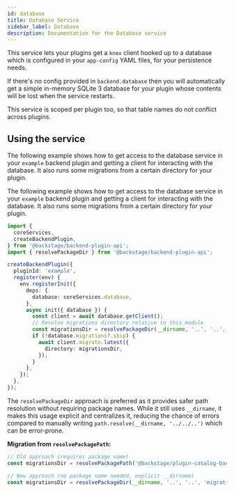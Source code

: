 ```yaml
---
id: database
title: Database Service
sidebar_label: Database
description: Documentation for the Database service
---
```


This service lets your plugins get a `knex` client hooked up to a database which is configured in your `app-config` YAML files, for your persistence needs.

If there's no config provided in `backend.database` then you will automatically get a simple in-memory SQLite 3 database for your plugin whose contents will be lost when the service restarts.

This service is scoped per plugin too, so that table names do not conflict across plugins.

## Using the service

The following example shows how to get access to the database service in your `example` backend plugin and getting a client for interacting with the database. It also runs some migrations from a certain directory for your plugin.

The following example shows how to get access to the database service in your `example` backend plugin and getting a client for interacting with the database. It also runs some migrations from a certain directory for your plugin.

```ts
import {
  coreServices,
  createBackendPlugin,
} from '@backstage/backend-plugin-api';
import { resolvePackageDir } from '@backstage/backend-plugin-api';

createBackendPlugin({
  pluginId: 'example',
  register(env) {
    env.registerInit({
      deps: {
        database: coreServices.database,
      },
      async init({ database }) {
        const client = await database.getClient();
        // Resolve migrations directory relative to this module
        const migrationsDir = resolvePackageDir(__dirname, '..', '..', 'migrations');
        if (!database.migrations?.skip) {
          await client.migrate.latest({
            directory: migrationsDir,
          });
        }
      },
    });
  },
});
```

The `resolvePackageDir` approach is preferred as it provides safer path resolution without requiring package names. While it still uses `__dirname`, it makes this usage explicit and centralizes it, reducing the chance of errors compared to manually writing `path.resolve(__dirname, '../../..')` which can be error-prone.

**Migration from `resolvePackagePath`:**
```ts
// Old approach (requires package name)
const migrationsDir = resolvePackagePath('@backstage/plugin-catalog-backend', 'migrations');

// New approach (no package name needed, explicit __dirname)
const migrationsDir = resolvePackageDir(__dirname, '..', '..', 'migrations');
```
